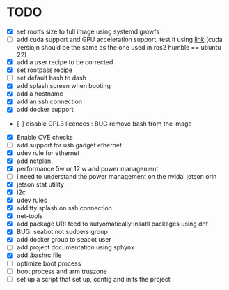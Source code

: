 # TODO

- [x] set rootfs size to full image using systemd growfs
- [ ] add cuda support and GPU acceleration support, test it using [link](https://github.com/stereolabs/zed-sdk/tree/master/body%20tracking/body%20tracking/python) (cuda versiojn should be the same as the one used in ros2 humble == ubuntu 22)
- [x] add a user recipe  to be corrected 
- [x] set rootpass recipe 
- [ ] set default bash to dash 
- [x] add splash screen when booting
- [x] add a hostname 
- [x] add an ssh connection 
- [x] add docker support 
- [-] disable GPL3 licences : BUG remove bash from the image
- [x] Enable CVE checks
- [ ] add support for usb gadget ethernet
- [x] udev rule for ethernet
- [x] add netplan 
- [x] performance 5w or 12 w and power management 
- [ ] i need to understand the power management on the nvidai jetson orin
- [x] jetson stat utility 
- [x] i2c 
- [x] udev rules 
- [x] add tty splash on ssh connection
- [x] net-tools
- [x] add package URI feed to autyomatically insatll packages using dnf 
- [x] BUG: seabot not sudoers group
- [x] add docker group to seabot user
- [ ] add project documentation using sphynx 
- [x] add .bashrc file
- [ ] optimize boot process
- [ ] boot process and arm truszone
- [ ] set up a script that set up, config and inits the project 